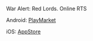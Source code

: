 War Alert: Red Lords. Online RTS

  Android: [PlayMarket](https://play.google.com/store/apps/details?id=com.gdcompany.heroesarenasonline)
    
  iOS: [AppStore](https://apps.apple.com/app/war-alert-red-lords/id1384472282)
